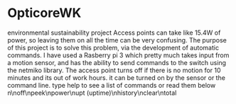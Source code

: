 # OpticoreWK
environmental sustainability project
Access points can take like 15.4W of power, so leaving them on all the time can be very confusing.
The purpose of this project is to solve this problem, via the development of automatic commands.
I have used a Rasberry pi 3 which pretty much takes input from a motion sensor, and has the ability to send commands to the switch using the netmiko library.
The access point turns off if there is no motion for 10 minutes and its out of work hours. it can be turned on by the sensor or the command line.
type help to see a list of commands or read them below
n\noff\npeek\npower\nupt (uptime)\nhistory\nclear\ntotal


